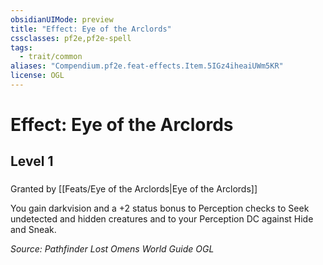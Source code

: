 ```yaml
---
obsidianUIMode: preview
title: "Effect: Eye of the Arclords"
cssclasses: pf2e,pf2e-spell
tags:
  - trait/common
aliases: "Compendium.pf2e.feat-effects.Item.5IGz4iheaiUWm5KR"
license: OGL
---
```

# Effect: Eye of the Arclords
## Level 1
### 






Granted by [[Feats/Eye of the Arclords|Eye of the Arclords]]

You gain darkvision and a +2 status bonus to Perception checks to Seek undetected and hidden creatures and to your Perception DC against Hide and Sneak.

*Source: Pathfinder Lost Omens World Guide*
*OGL*